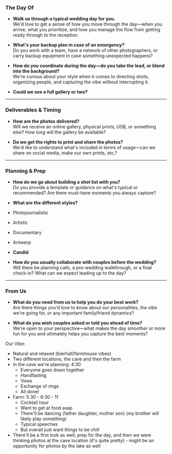 ### The Day Of

- **Walk us through a typical wedding day for you.**  
  We'd love to get a sense of how you move through the day—when you arrive, what you prioritize, and how you manage the flow from getting ready through to the reception.

- **What's your backup plan in case of an emergency?**  
  Do you work with a team, have a network of other photographers, or carry backup equipment in case something unexpected happens?

- **How do you coordinate during the day—do you take the lead, or blend into the background?**  
  We're curious about your style when it comes to directing shots, organizing people, and capturing the vibe without interrupting it.

- **Could we see a full gallery or two?**

---

### Deliverables & Timing

- **How are the photos delivered?**  
  Will we receive an online gallery, physical prints, USB, or something else? How long will the gallery be available?

- **Do we get the rights to print and share the photos?**  
  We'd like to understand what's included in terms of usage—can we share on social media, make our own prints, etc.?

---

### Planning & Prep

- **How do we go about building a shot list with you?**  
  Do you provide a template or guidance on what's typical or recommended? Are there must-have moments you always capture?

- **What are the different styles?**
- Photojournalistic
- Artistic
- Documentary
- Antwerp
- **Candid**

- **How do you usually collaborate with couples before the wedding?**  
  Will there be planning calls, a pre-wedding walkthrough, or a final check-in? What can we expect leading up to the day?

---

### From Us

- **What do you need from us to help you do your best work?**  
  Are there things you'd love to know about our personalities, the vibe we're going for, or any important family/friend dynamics?

- **What do you wish couples asked or told you ahead of time?**  
  We're open to your perspective—what makes the day smoother or more fun for you and ultimately helps you capture the best moments?


Our Vibe:
- Natural and relaxed (bierhall/farmhouse vibes)
- Two different locations, the cave and then the farm
- In the cave we're planning: 4:30
	- Everyone goes down together
	- Handfasting
	- Vows
	- Exchange of rings
	- All done!
- Farm: 5:30 - 6:30 - 11
	- Cocktail hour
	- Want to get at food asap
	- There'll be dancing (father daughter, mother son) (my brother will likely play something)
	- Typical speeches
	- But overall just want things to be chill 
- There'll be a first look as well, prep for the day, and then we were thinking photos at the cave location (it's quite pretty) - might be an opportunity for photos by the lake as well